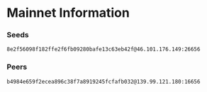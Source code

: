 # Mainnet Information

### Seeds

```
8e2f56098f182ffe2f6fb09280bafe13c63eb42f@46.101.176.149:26656
```

### Peers

```
b4984e659f2ecea896c38f7a8919245fcfafb032@139.99.121.180:16656
```
